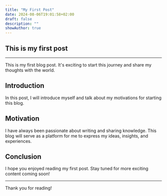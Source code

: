 ```yaml
---
title: "My First Post"
date: 2024-08-06T19:01:58+02:00
draft: false
description: ""
showAuthor: true
---
```


## This is my first post

---

This is my first blog post. It's exciting to start this journey and share my thoughts with the world.

## Introduction

In this post, I will introduce myself and talk about my motivations for starting this blog.

## Motivation

I have always been passionate about writing and sharing knowledge. This blog will serve as a platform for me to express my ideas, insights, and experiences.

## Conclusion

I hope you enjoyed reading my first post. Stay tuned for more exciting content coming soon!

---

Thank you for reading!
